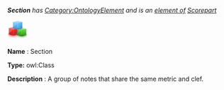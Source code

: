 ___Section__ 
 has
 [Category:OntologyElement](../../Category/OntologyElement "Category:OntologyElement") 
 and is an
 [element of](../../Property/ElementOf "Property:ElementOf") 
[Scorepart](../../Submissions/Scorepart "Submissions:Scorepart")_




  





[![Class](../images/thumb/2/27/Class.gif/45px-Class.gif)](../../Image/Class.gif "Class")


__Name__ 
 : Section
 



__Type:__ 
 owl:Class
 



__Description__ 
 : A group of notes that share the same metric and clef.